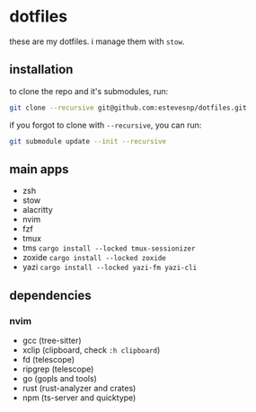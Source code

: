 # dotfiles

these are my dotfiles. i manage them with `stow`.

## installation

to clone the repo and it's submodules, run:

```sh
git clone --recursive git@github.com:estevesnp/dotfiles.git
```

if you forgot to clone with `--recursive`, you can run:

```sh
git submodule update --init --recursive
```

## main apps

- zsh
- stow
- alacritty
- nvim
- fzf
- tmux
- tms    `cargo install --locked tmux-sessionizer`
- zoxide `cargo install --locked zoxide`
- yazi   `cargo install --locked yazi-fm yazi-cli`

## dependencies

### nvim

- gcc (tree-sitter)
- xclip (clipboard, check `:h clipboard`)
- fd (telescope)
- ripgrep (telescope)
- go (gopls and tools)
- rust (rust-analyzer and crates)
- npm (ts-server and quicktype)

